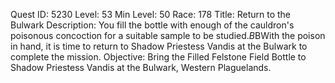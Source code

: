 Quest ID: 5230
Level: 53
Min Level: 50
Race: 178
Title: Return to the Bulwark
Description: You fill the bottle with enough of the cauldron's poisonous concoction for a suitable sample to be studied.$B$BWith the poison in hand, it is time to return to Shadow Priestess Vandis at the Bulwark to complete the mission.
Objective: Bring the Filled Felstone Field Bottle to Shadow Priestess Vandis at the Bulwark, Western Plaguelands.
